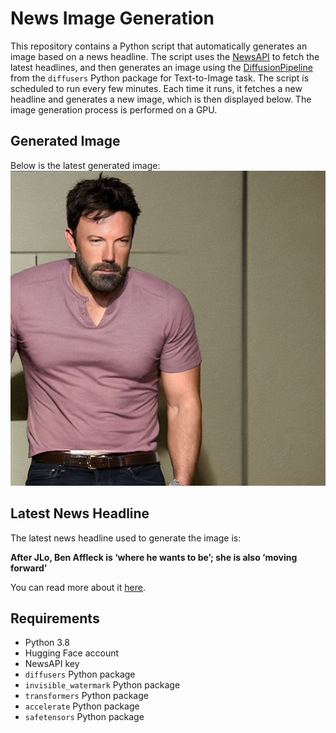 # News Image Generation
This repository contains a Python script that automatically generates an image based on a news headline. The script uses the [NewsAPI](https://newsapi.org/) to fetch the latest headlines, and then generates an image using the [DiffusionPipeline](https://github.com/huggingface/diffusers) from the `diffusers` Python package for Text-to-Image task.
The script is scheduled to run every few minutes. Each time it runs, it fetches a new headline and generates a new image, which is then displayed below. The image generation process is performed on a GPU.

## Generated Image
Below is the latest generated image:
![Generated Image](image.png)

## Latest News Headline
The latest news headline used to generate the image is:

**After JLo, Ben Affleck is ‘where he wants to be’; she is also ‘moving forward’**

You can read more about it [here](https://news.google.com/rss/articles/CBMi4gFBVV95cUxPUFY0ZjdldnhlWDVMM0N2Q2dzZVMwMzhTX2cwRVpLejFIRzNiWGQ2Nzl2VF9WSG1tMnZLUXEwZFZNLTczMmhabElsdnVhNkVCR1MyWlZmRHNvRERpSGd2cXhBM0tPTlpzWlZqU2lqMWVEZmNYUDF1TGZxNFRIRGM0QjZfemhuN3dRV0hMeGZIWGY0SmZZV3NSYjFCQzJITGRkcTRUWUdkYWVLQk9vdlpTaW5LQTlCNkppLWhfNURhSkQ4M0VnRHMzWl9EZHdlWlRINUZ2OVRIQXVua2R0YVl0c3N3?oc=5).

## Requirements
- Python 3.8
- Hugging Face account
- NewsAPI key
- `diffusers` Python package
- `invisible_watermark` Python package
- `transformers` Python package
- `accelerate` Python package
- `safetensors` Python package
